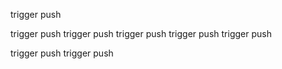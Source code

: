 
trigger push

trigger push
trigger push
trigger push
trigger push
trigger push

trigger push
trigger push
